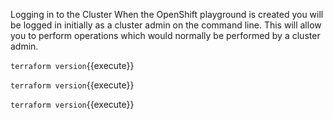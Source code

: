 Logging in to the Cluster
When the OpenShift playground is created you will be logged in initially as a cluster admin on the command line. This will allow you to perform operations which would normally be performed by a cluster admin.


`terraform version`{{execute}}


`terraform version`{{execute}}


`terraform version`{{execute}}